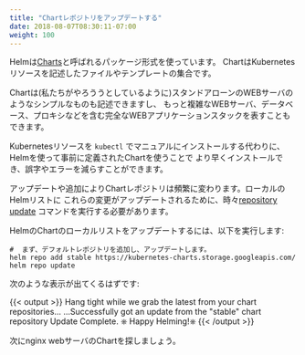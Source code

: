 ```yaml
---
title: "Chartレポジトリをアップデートする"
date: 2018-08-07T08:30:11-07:00
weight: 100
---
```


<!--
Helm uses a packaging format called
[Charts](https://helm.sh/docs/topics/charts/). A Chart is a collection of files
and templates that describes Kubernetes resources.
-->
Helmは[Charts](https://helm.sh/docs/topics/charts/)と呼ばれるパッケージ形式を使っています。
ChartはKubernetesリソースを記述したファイルやテンプレートの集合です。

<!--
Charts can be simple, describing something like a standalone web server (which
is what we are going to create), but they can also be more complex, for example,
a chart that represents a full web application stack, including web servers,
databases, proxies, etc.
-->
Chartは(私たちがやろううとしているように)スタンドアローンのWEBサーバのようなシンプルなものも記述できますし、
もっと複雑なWEBサーバ、データベース、プロキシなどを含む完全なWEBアプリケーションスタックを表すこともできます。

<!--
Instead of installing Kubernetes resources manually via `kubectl`, one can use
Helm to install pre-defined Charts faster, with less chance of typos or other
operator errors.
-->
Kubernetesリソースを `kubectl` でマニュアルにインストールする代わりに、Helmを使って事前に定義されたChartを使うことで
より早くインストールでき、誤字やエラーを減らすことができます。

<!--
Chart repositories change frequently due to updates and new additions.  To keep
Helm's local list updated with all these changes, we need to occasionally run
the [repository update](https://helm.sh/docs/helm/helm_repo_update) command.
-->
アップデートや追加によりChartレポジトリは頻繁に変わります。ローカルのHelmリストに
これらの変更がアップデートされるために、時々[repository update](https://helm.sh/docs/helm/helm_repo_update)
コマンドを実行する必要があります。

<!--
To update Helm's local list of Charts, run:
-->
HelmのChartのローカルリストをアップデートするには、以下を実行します:

<!--
```
# first, add the default repository, then update
helm repo add stable https://kubernetes-charts.storage.googleapis.com/
helm repo update
```
-->
```
#  まず、デフォルトレポジトリを追加し、アップデートします。
helm repo add stable https://kubernetes-charts.storage.googleapis.com/
helm repo update
```

<!--
And you should see something similar to:
-->
次のような表示が出てくるはずです:

{{< output >}}
Hang tight while we grab the latest from your chart repositories...
...Successfully got an update from the "stable" chart repository
Update Complete. ⎈ Happy Helming!⎈
{{< /output >}}

<!--
Next, we'll search for the nginx web server Chart.
-->
次にnginx webサーバのChartを探しましょう。